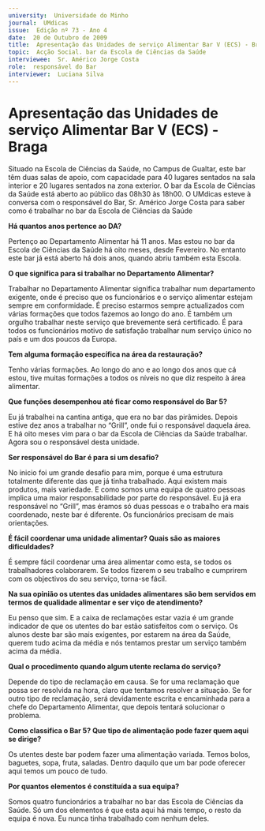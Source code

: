 ```yaml
---
university:  Universidade do Minho
journal:  UMdicas
issue:  Edição nº 73 - Ano 4
date:  20 de Outubro de 2009
title:  Apresentação das Unidades de serviço Alimentar Bar V (ECS) - Braga
topic:  Acção Social. bar da Escola de Ciências da Saúde
interviewee:  Sr. Américo Jorge Costa
role:  responsável do Bar
interviewer:  Luciana Silva
--- 
```


# Apresentação das Unidades de serviço Alimentar Bar V (ECS) - Braga 

Situado na Escola de Ciências da Saúde, no Campus de Gualtar, este bar têm duas salas de apoio, com capacidade para 40 lugares sentados na sala interior e 20 lugares sentados na zona exterior. O bar da Escola de Ciências da Saúde está aberto ao público das 08h30 às 18h00. O UMdicas esteve à conversa com o responsável do Bar, Sr. Américo Jorge Costa para saber como é trabalhar no bar da Escola de Ciências da Saúde 


**Há quantos anos pertence ao DA?**

Pertenço ao Departamento Alimentar há 11 anos. Mas estou no bar da Escola de Ciências da Saúde há oito meses, desde Fevereiro. No entanto este bar já está aberto há dois anos, quando abriu também esta Escola.
 

**O que significa para si trabalhar no Departamento Alimentar?**

Trabalhar no Departamento Alimentar significa trabalhar num departamento exigente, onde é preciso que os funcionários e o serviço alimentar estejam sempre em conformidade. É preciso estarmos sempre actualizados com várias formações que todos fazemos ao longo do ano. É também um orgulho trabalhar neste serviço que brevemente será certificado. É para todos os funcionários motivo de satisfação trabalhar num serviço único no país e um dos poucos da Europa.
 

**Tem alguma formação específica na área da restauração?**

Tenho várias formações. Ao longo do ano e ao longo dos anos que cá estou, tive muitas formações a todos os níveis no que diz respeito à área alimentar.
 

**Que funções desempenhou até ficar como responsável do Bar 5?**

Eu já trabalhei na cantina antiga, que era no bar das pirâmides.
Depois estive dez anos a trabalhar no “Grill”, onde fui o responsável daquela área. E há oito meses vim para o bar da Escola de Ciências da Saúde trabalhar. Agora sou o responsável desta unidade.
 

**Ser responsável do Bar é para si um desafio?**

No inicio foi um grande desafio para mim, porque é uma estrutura totalmente diferente das que já tinha trabalhado. Aqui existem mais produtos, mais variedade. E como somos uma equipa de quatro pessoas implica uma maior responsabilidade por parte do responsável. Eu já era responsável no “Grill”, mas éramos só duas pessoas e o trabalho era mais coordenado, neste bar é diferente.
Os funcionários precisam de mais orientações.
 

**É fácil coordenar uma unidade alimentar? Quais são as maiores dificuldades?**

É sempre fácil coordenar uma área alimentar como esta, se todos os trabalhadores colaborarem. Se todos fizerem o seu trabalho e cumprirem com os objectivos do seu serviço, torna-se fácil.
 

**Na sua opinião os utentes das unidades alimentares são bem servidos em termos de qualidade alimentar e ser viço de atendimento?**

Eu penso que sim. E a caixa de reclamações estar vazia é um grande indicador de que os utentes do bar estão satisfeitos com o serviço. Os alunos deste bar são mais exigentes, por estarem na área da Saúde, querem tudo acima da média e nós tentamos prestar um serviço também acima da média.
 

**Qual o procedimento quando algum utente reclama do serviço?**

Depende do tipo de reclamação em causa. Se for uma reclamação que possa ser resolvida na hora, claro que tentamos resolver a situação.
Se for outro tipo de reclamação, será devidamente escrita e encaminhada para a chefe do Departamento Alimentar, que depois tentará solucionar o problema.
 

**Como classifica o Bar 5? Que tipo de alimentação pode fazer quem aqui se dirige?**

Os utentes deste bar podem fazer uma alimentação variada. Temos bolos, baguetes, sopa, fruta, saladas. Dentro daquilo que um bar pode oferecer aqui temos um pouco de tudo.
 

**Por quantos elementos é constituída a sua equipa?**

Somos quatro funcionários a trabalhar no bar das Escola de Ciências da Saúde. Só um dos elementos é que esta aqui há mais tempo, o resto da equipa é nova. Eu nunca tinha trabalhado com nenhum deles.

